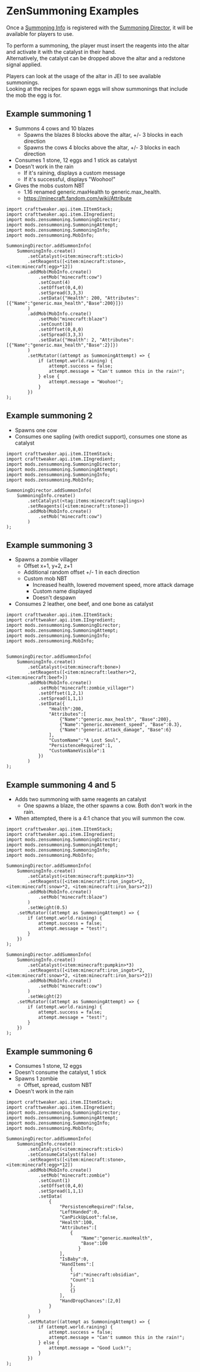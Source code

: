 # ZenSummoning Examples

Once a [Summoning Info](/mods/zensummoning/SummoningInfo) is registered with the [Summoning Director](/mods/zensummoning/SummoningDirector), it will be available for players to use.

To perform a summoning, the player must insert the reagents into the altar and activate it with the catalyst in their hand.  
Alternatively, the catalyst can be dropped above the altar and a redstone signal applied.

Players can look at the usage of the altar in JEI to see available summonings.  
Looking at the recipes for spawn eggs will show summonings that include the mob the egg is for.

## Example summoning 1

- Summons 4 cows and 10 blazes
    - Spawns the blazes 8 blocks above the altar, +/- 3 blocks in each direction
    - Spawns the cows 4 blocks above the altar, +/- 3 blocks in each direction
- Consumes 1 stone, 12 eggs and 1 stick as catalyst
- Doesn't work in the rain
    - If it's raining, displays a custom message
    - If it's successful, displays "Woohoo!"
- Gives the mobs custom NBT
    - 1.16 renamed generic.maxHealth to generic.max_health.
    - https://minecraft.fandom.com/wiki/Attribute

```zenscript
import crafttweaker.api.item.IItemStack;
import crafttweaker.api.item.IIngredient;
import mods.zensummoning.SummoningDirector;
import mods.zensummoning.SummoningAttempt;
import mods.zensummoning.SummoningInfo;
import mods.zensummoning.MobInfo;

SummoningDirector.addSummonInfo(
    SummoningInfo.create()
        .setCatalyst(<item:minecraft:stick>)
        .setReagents([<item:minecraft:stone>, <item:minecraft:egg>*12])
        .addMob(MobInfo.create()
            .setMob("minecraft:cow")
            .setCount(4)
            .setOffset(0,4,0)
            .setSpread(3,3,3)
            .setData({"Health": 200, "Attributes":[{"Name":"generic.max_health","Base":200}]})
        )
        .addMob(MobInfo.create()
            .setMob("minecraft:blaze")
            .setCount(10)
            .setOffset(0,8,0)
            .setSpread(3,3,3)
            .setData({"Health": 2, "Attributes":[{"Name":"generic.max_health","Base":2}]})
        )
        .setMutator((attempt as SummoningAttempt) => {
            if (attempt.world.raining) {
                attempt.success = false;
                attempt.message = "Can't summon this in the rain!";
            } else {
                attempt.message = "Woohoo!";
            }
        })
);
```

## Example summoning 2

- Spawns one cow
- Consumes one sapling (with oredict support), consumes one stone as catalyst

```zenscript
import crafttweaker.api.item.IItemStack;
import crafttweaker.api.item.IIngredient;
import mods.zensummoning.SummoningDirector;
import mods.zensummoning.SummoningAttempt;
import mods.zensummoning.SummoningInfo;
import mods.zensummoning.MobInfo;

SummoningDirector.addSummonInfo(
    SummoningInfo.create()
        .setCatalyst(<tag:items:minecraft:saplings>)
        .setReagents([<item:minecraft:stone>])
        .addMob(MobInfo.create()
            .setMob("minecraft:cow")
        )
);
```

## Example summoning 3

- Spawns a zombie villager
    - Offset x+1, y+2, z+1
    - Additional random offset +/- 1 in each direction
    - Custom mob NBT
        - Increased health, lowered movement speed, more attack damage
        - Custom name displayed
        - Doesn't despawn
- Consumes 2 leather, one beef, and one bone as catalyst

```zenscript
import crafttweaker.api.item.IItemStack;
import crafttweaker.api.item.IIngredient;
import mods.zensummoning.SummoningDirector;
import mods.zensummoning.SummoningAttempt;
import mods.zensummoning.SummoningInfo;
import mods.zensummoning.MobInfo;


SummoningDirector.addSummonInfo(
    SummoningInfo.create()
        .setCatalyst(<item:minecraft:bone>)
        .setReagents([<item:minecraft:leather>*2,<item:minecraft:beef>])
        .addMob(MobInfo.create()
            .setMob("minecraft:zombie_villager")
            .setOffset(1,2,1)
            .setSpread(1,1,1)
            .setData({
                "Health":200,
                "Attributes":[
                    {"Name":"generic.max_health", "Base":200},
                    {"Name":"generic.movement_speed", "Base":0.3},
                    {"Name":"generic.attack_damage", "Base":6}
                ],
                "CustomName":"A Lost Soul",
                "PersistenceRequired":1,
                "CustomNameVisible":1
            })
        )
);
```

## Example summoning 4 and 5

- Adds two summoning with same reagents an catalyst
    - One spawns a blaze, the other spawns a cow. Both don't work in the rain.
- When attempted, there is a 4:1 chance that you will summon the cow.

```zenscript
import crafttweaker.api.item.IItemStack;
import crafttweaker.api.item.IIngredient;
import mods.zensummoning.SummoningDirector;
import mods.zensummoning.SummoningAttempt;
import mods.zensummoning.SummoningInfo;
import mods.zensummoning.MobInfo;

SummoningDirector.addSummonInfo(
    SummoningInfo.create()
        .setCatalyst(<item:minecraft:pumpkin>*3)
        .setReagents([<item:minecraft:iron_ingot>*2, <item:minecraft:snow>*2, <item:minecraft:iron_bars>*2])
        .addMob(MobInfo.create()
            .setMob("minecraft:blaze")
        )
        .setWeight(0.5)
    .setMutator((attempt as SummoningAttempt) => {
        if (attempt.world.raining) {
            attempt.success = false;
            attempt.message = "test!";
        }
    })
);

SummoningDirector.addSummonInfo(
    SummoningInfo.create()
        .setCatalyst(<item:minecraft:pumpkin>*3)
        .setReagents([<item:minecraft:iron_ingot>*2, <item:minecraft:snow>*2, <item:minecraft:iron_bars>*2])
        .addMob(MobInfo.create()
            .setMob("minecraft:cow")
        )
        .setWeight(2)
    .setMutator((attempt as SummoningAttempt) => {
        if (attempt.world.raining) {
            attempt.success = false;
            attempt.message = "test!";
        }
    })
);
```

## Example summoning 6

- Consumes 1 stone, 12 eggs
- Doesn't consume the catalyst, 1 stick
- Spawns 1 zombie
    - Offset, spread, custom NBT
- Doesn't work in the rain

```zenscript
import crafttweaker.api.item.IItemStack;
import crafttweaker.api.item.IIngredient;
import mods.zensummoning.SummoningDirector;
import mods.zensummoning.SummoningAttempt;
import mods.zensummoning.SummoningInfo;
import mods.zensummoning.MobInfo;

SummoningDirector.addSummonInfo(
    SummoningInfo.create()
        .setCatalyst(<item:minecraft:stick>)
        .setConsumeCatalyst(false)
        .setReagents([<item:minecraft:stone>, <item:minecraft:egg>*12])
        .addMob(MobInfo.create()
            .setMob("minecraft:zombie")
            .setCount(1)
            .setOffset(0,4,0)
            .setSpread(1,1,1)
            .setData(
                {
                    "PersistenceRequired":false,
                    "LeftHanded":0,
                    "CanPickUpLoot":false,
                    "Health":100,
                    "Attributes":[
                        {
                            "Name":"generic.maxHealth",
                            "Base":100
                           }
                    ],
                    "IsBaby":0,
                    "HandItems":[
                        {
                        "id":"minecraft:obsidian",
                        "Count":1
                        },
                        {}
                    ],
                    "HandDropChances":[2,0]
                }
            )
        )
        .setMutator((attempt as SummoningAttempt) => {
            if (attempt.world.raining) {
                attempt.success = false;
                attempt.message = "Can't summon this in the rain!";
            } else {
                attempt.message = "Good Luck!";
            }
        })
);
```
